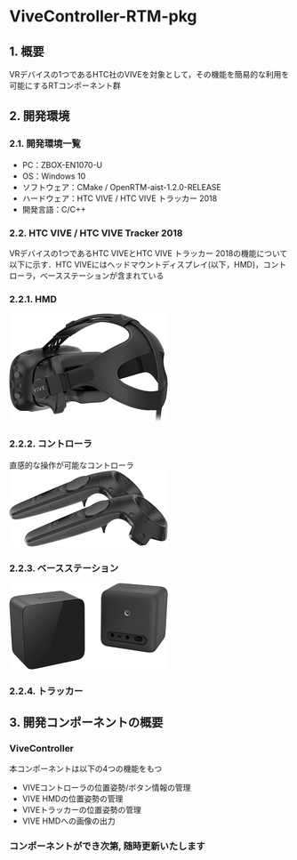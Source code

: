 # ViveController-RTM-pkg

## 1. 概要
VRデバイスの1つであるHTC社のVIVEを対象として，その機能を簡易的な利用を可能にするRTコンポーネント群

## 2. 開発環境
### 2.1. 開発環境一覧
- PC：ZBOX-EN1070-U
- OS：Windows 10
- ソフトウェア：CMake / OpenRTM-aist-1.2.0-RELEASE
- ハードウェア：HTC VIVE / HTC VIVE トラッカー 2018
- 開発言語：C/C++

### 2.2. HTC VIVE / HTC VIVE Tracker 2018
VRデバイスの1つであるHTC VIVEとHTC VIVE トラッカー 2018の機能について以下に示す．HTC VIVEにはヘッドマウントディスプレイ(以下，HMD)，コントローラ，ベースステーションが含まれている
### 2.2.1. HMD
![VIVE HMD](images/vive-hardware-hmd-1.png)
### 2.2.2. コントローラ
直感的な操作が可能なコントローラ
![VIVEコントローラ](images/vive-hardware-controllers-1.png)
### 2.2.3. ベースステーション
![VIVEベースステーション](images/vive-hardware-base-stations.png)
### 2.2.4. トラッカー


## 3. 開発コンポーネントの概要
### ViveController
本コンポーネントは以下の4つの機能をもつ  
- VIVEコントローラの位置姿勢/ボタン情報の管理   
- VIVE HMDの位置姿勢の管理
- VIVEトラッカーの位置姿勢の管理
- VIVE HMDへの画像の出力

### コンポーネントができ次第, 随時更新いたします

